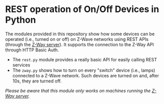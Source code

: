 # REST operation of On/Off Devices in Python #

The modules provided in this repository show how some devices can be operated (i.e., turned on or off) on Z-Wave networks using REST APIs (through the [Z-Way server](https://z-wave.me/z-way/)). It supports the connection to the Z-Way API through HTTP Basic Auth.

* The `rest.py` module provides a really basic API for easily calling REST services
* The `zway.py` shows how to turn on every "switch" device (i.e., lamps) connected to a Z-Wave network. Such devices are turned on and, after 10s, they are turned off.

_Please be aware that this module only works on machines running the [Z-Way server](https://z-wave.me/z-way/)._
